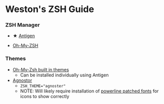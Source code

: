 # Weston's ZSH Guide

### ZSH Manager
+ ★ [Antigen](https://github.com/zsh-users/antigen)

+ [Oh-My-ZSH](https://github.com/robbyrussell/oh-my-zsh)


### Themes
+ [Oh-My-Zsh built in themes](https://github.com/robbyrussell/oh-my-zsh/wiki/themes)
  + Can be installed individually using Antigen
+ [Agnostor](https://gist.github.com/agnoster/3712874)
  +  `ZSH_THEME="agnoster"`
  + NOTE: Will likely require installation of [powerline patched fonts](https://github.com/powerline/fonts) for icons to show correctly
